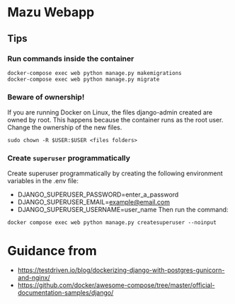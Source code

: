# Mazu Webapp

## Tips
### Run commands inside the container
```
docker-compose exec web python manage.py makemigrations 
docker-compose exec web python manage.py migrate
```

### Beware of ownership!
If you are running Docker on Linux, the files django-admin created are owned by root. This happens because the container runs as the root user. Change the ownership of the new files.
```
sudo chown -R $USER:$USER <files folders>
```

### Create `superuser` programmatically
Create superuser programmatically by creating the following environment variables in the .env file:
* DJANGO_SUPERUSER_PASSWORD=enter_a_password
* DJANGO_SUPERUSER_EMAIL=example@email.com
* DJANGO_SUPERUSER_USERNAME=user_name
Then run the command:
```
docker compose exec web python manage.py createsuperuser --noinput
```

# Guidance from
* https://testdriven.io/blog/dockerizing-django-with-postgres-gunicorn-and-nginx/
* https://github.com/docker/awesome-compose/tree/master/official-documentation-samples/django/
